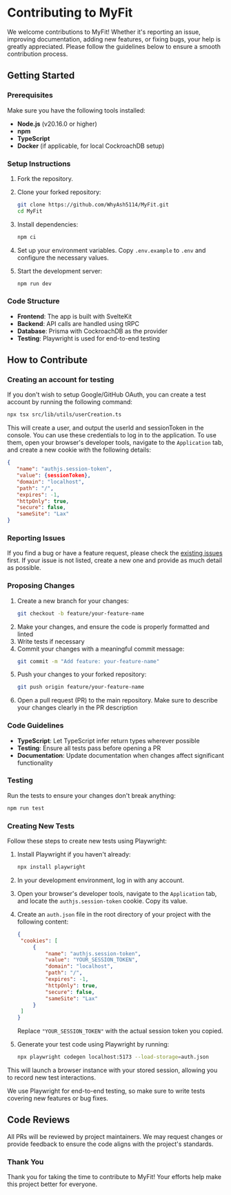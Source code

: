 # Contributing to MyFit

We welcome contributions to MyFit! Whether it's reporting an issue, improving documentation, adding new features, or fixing bugs, your help is greatly appreciated. Please follow the guidelines below to ensure a smooth contribution process.

## Getting Started

### Prerequisites

Make sure you have the following tools installed:

- **Node.js** (v20.16.0 or higher)
- **npm**
- **TypeScript**
- **Docker** (if applicable, for local CockroachDB setup)

### Setup Instructions

1. Fork the repository.
2. Clone your forked repository:
   ```bash
   git clone https://github.com/WhyAsh5114/MyFit.git
   cd MyFit
   ```
3. Install dependencies:
   ```bash
   npm ci
   ```
4. Set up your environment variables. Copy `.env.example` to `.env` and configure the necessary values.

5. Start the development server:
   ```bash
   npm run dev
   ```

### Code Structure

- **Frontend**: The app is built with SvelteKit
- **Backend**: API calls are handled using tRPC
- **Database**: Prisma with CockroachDB as the provider
- **Testing**: Playwright is used for end-to-end testing

## How to Contribute

### Creating an account for testing

If you don't wish to setup Google/GitHub OAuth, you can create a test account by running the following command:

```bash
npx tsx src/lib/utils/userCreation.ts
```

This will create a user, and output the userId and sessionToken in the console. You can use these credentials to log in to the application.
To use them, open your browser's developer tools, navigate to the `Application` tab, and create a new cookie with the following details:
```json
{
   "name": "authjs.session-token",
   "value": {sessionToken},
   "domain": "localhost",
   "path": "/",
   "expires": -1,
   "httpOnly": true,
   "secure": false,
   "sameSite": "Lax"
}
```

### Reporting Issues

If you find a bug or have a feature request, please check the [existing issues](https://github.com/WhyAsh5114/MyFit/issues) first. If your issue is not listed, create a new one and provide as much detail as possible.

### Proposing Changes

1. Create a new branch for your changes:
   ```bash
   git checkout -b feature/your-feature-name
   ```
2. Make your changes, and ensure the code is properly formatted and linted
3. Write tests if necessary
4. Commit your changes with a meaningful commit message:
   ```bash
   git commit -m "Add feature: your-feature-name"
   ```
5. Push your changes to your forked repository:
   ```bash
   git push origin feature/your-feature-name
   ```
6. Open a pull request (PR) to the main repository. Make sure to describe your changes clearly in the PR description

### Code Guidelines

- **TypeScript**: Let TypeScript infer return types wherever possible
- **Testing**: Ensure all tests pass before opening a PR
- **Documentation**: Update documentation when changes affect significant functionality

### Testing

Run the tests to ensure your changes don't break anything:

```bash
npm run test
```

### Creating New Tests

Follow these steps to create new tests using Playwright:

1. Install Playwright if you haven't already:

   ```bash
   npx install playwright
   ```

2. In your development environment, log in with any account.

3. Open your browser's developer tools, navigate to the `Application` tab, and locate the `authjs.session-token` cookie. Copy its value.

4. Create an `auth.json` file in the root directory of your project with the following content:

   ```json
   {
   	"cookies": [
   		{
   			"name": "authjs.session-token",
   			"value": "YOUR_SESSION_TOKEN",
   			"domain": "localhost",
   			"path": "/",
   			"expires": -1,
   			"httpOnly": true,
   			"secure": false,
   			"sameSite": "Lax"
   		}
   	]
   }
   ```

   Replace `"YOUR_SESSION_TOKEN"` with the actual session token you copied.

5. Generate your test code using Playwright by running:

   ```bash
   npx playwright codegen localhost:5173 --load-storage=auth.json
   ```

This will launch a browser instance with your stored session, allowing you to record new test interactions.

We use Playwright for end-to-end testing, so make sure to write tests covering new features or bug fixes.

## Code Reviews

All PRs will be reviewed by project maintainers. We may request changes or provide feedback to ensure the code aligns with the project's standards.

### Thank You

Thank you for taking the time to contribute to MyFit! Your efforts help make this project better for everyone.
